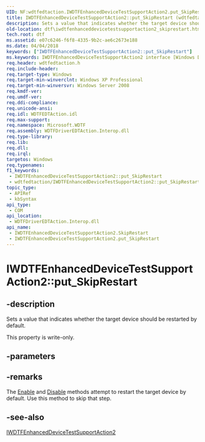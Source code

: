 ```yaml
---
UID: NF:wdtfedtaction.IWDTFEnhancedDeviceTestSupportAction2.put_SkipRestart
title: IWDTFEnhancedDeviceTestSupportAction2::put_SkipRestart (wdtfedtaction.h)
description: Sets a value that indicates whether the target device should be restarted by default.
old-location: dtf\iwdtfenhanceddevicetestsupportaction2_skiprestart.htm
tech.root: dtf
ms.assetid: e07c6246-f6f8-4335-9b2c-ae6c2673e188
ms.date: 04/04/2018
keywords: ["IWDTFEnhancedDeviceTestSupportAction2::put_SkipRestart"]
ms.keywords: IWDTFEnhancedDeviceTestSupportAction2 interface [Windows Device Testing Framework],SkipRestart property, IWDTFEnhancedDeviceTestSupportAction2.SkipRestart, IWDTFEnhancedDeviceTestSupportAction2.put_SkipRestart, IWDTFEnhancedDeviceTestSupportAction2::SkipRestart, IWDTFEnhancedDeviceTestSupportAction2::put_SkipRestart, Microsoft.WDTF.IWDTFEnhancedDeviceTestSupportAction2.SkipRestart, Microsoft::WDTF::IWDTFEnhancedDeviceTestSupportAction2::SkipRestart, SkipRestart property [Windows Device Testing Framework], SkipRestart property [Windows Device Testing Framework],IWDTFEnhancedDeviceTestSupportAction2 interface, dtf.iwdtfenhanceddevicetestsupportaction2_skiprestart, put_SkipRestart, wdtfedtaction/IWDTFEnhancedDeviceTestSupportAction2::SkipRestart, wdtfedtaction/IWDTFEnhancedDeviceTestSupportAction2::put_SkipRestart
req.header: wdtfedtaction.h
req.include-header: 
req.target-type: Windows
req.target-min-winverclnt: Windows XP Professional
req.target-min-winversvr: Windows Server 2008
req.kmdf-ver: 
req.umdf-ver: 
req.ddi-compliance: 
req.unicode-ansi: 
req.idl: WDTFEDTAction.idl
req.max-support: 
req.namespace: Microsoft.WDTF
req.assembly: WDTFDriverEDTAction.Interop.dll
req.type-library: 
req.lib: 
req.dll: 
req.irql: 
targetos: Windows
req.typenames: 
f1_keywords:
 - IWDTFEnhancedDeviceTestSupportAction2::put_SkipRestart
 - wdtfedtaction/IWDTFEnhancedDeviceTestSupportAction2::put_SkipRestart
topic_type:
 - APIRef
 - kbSyntax
api_type:
 - COM
api_location:
 - WDTFDriverEDTAction.Interop.dll
api_name:
 - IWDTFEnhancedDeviceTestSupportAction2.SkipRestart
 - IWDTFEnhancedDeviceTestSupportAction2.put_SkipRestart
---
```


# IWDTFEnhancedDeviceTestSupportAction2::put_SkipRestart


## -description

Sets a value that indicates whether the target device should be restarted by default.

This property is write-only.

## -parameters

## -remarks

The <a href="https://docs.microsoft.com/windows-hardware/drivers/ddi/index">Enable</a> and 
<a href="https://docs.microsoft.com/windows-hardware/drivers/ddi/wdtfedtaction/nf-wdtfedtaction-iwdtfenhanceddevicetestsupportaction2-disable">Disable</a> methods 
attempt to restart the target device by default. Use this method to skip that step.

## -see-also

<a href="https://docs.microsoft.com/windows-hardware/drivers/ddi/wdtfedtaction/nn-wdtfedtaction-iwdtfenhanceddevicetestsupportaction2">IWDTFEnhancedDeviceTestSupportAction2</a>

